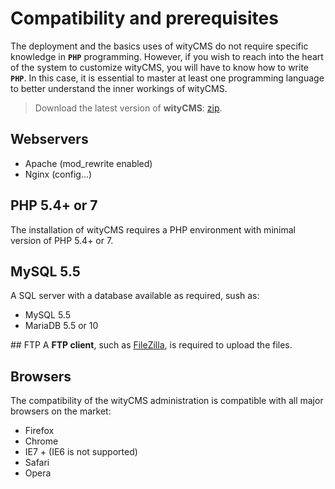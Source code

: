 # Compatibility and prerequisites 

The deployment and the basics uses of wityCMS do not require specific knowledge in **`PHP`** programming. However, if you wish to reach into the heart of the system to customize wityCMS, you will have to know how to write **`PHP`**. In this case, it is essential to master at least one programming language to better understand the inner workings of wityCMS.

> Download the latest version of **wityCMS**: [zip](https://github.com/Creatiwity/wityCMS/archive/0.5.0.zip). 

## Webservers

* Apache (mod_rewrite enabled)
* Nginx (config…)

## PHP 5.4+ or 7

The installation of wityCMS requires a PHP environment with minimal version of PHP 5.4+ or 7.

## MySQL 5.5

A SQL server with a database available as required, sush as:

* MySQL 5.5
* MariaDB 5.5 or 10

## FTP
A **FTP client**, such as [FileZilla](https://filezilla-project.org/), is required to upload the files.

## Browsers

The compatibility of the wityCMS administration is compatible with all major browsers on the market:

* Firefox
* Chrome
* IE7 + (IE6 is not supported)
* Safari
* Opera